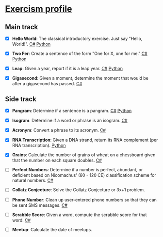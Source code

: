 # [Exercism profile](https://exercism.io/profiles/FuroremVulpes)
## Main track
- [x] **Hello World**: 
The classical introductory exercise. Just say "Hello, World!".
[C#](./csharp/hello-world/HelloWorld.cs)
[Python](./python/hello-world/hello_world.py)

- [x] **Two Fer**: 
Create a sentence of the form "One for X, one for me."
[C#](./csharp/two-fer/TwoFer.cs)
[Python](./python/two-fer/two_fer.py)

- [x] **Leap**: 
Given a year, report if it is a leap year.
[C#](./csharp/leap/Leap.cs)
[Python](./python/leap/leap.py)

- [x] **Gigasecond**: 
Given a moment, determine the moment that would be after a gigasecond has passed.
[C#](./csharp/gigasecond/Gigasecond.cs)
</details>

## Side track
- [x] **Pangram**: 
Determine if a sentence is a pangram.
[C#](./csharp/pangram/Pangram.cs)
[Python](./python/pangram/pangram.py)

- [x] **Isogram**: 
Determine if a word or phrase is an isogram.
[C#](./csharp/isogram/Isogram.cs)

- [x] **Acronym**: 
Convert a phrase to its acronym.
[C#](./csharp/acronym/Acronym.cs)

- [x] **RNA Transcription**: 
Given a DNA strand, return its RNA complement (per RNA transcription).
[Python](./python/rna-transcription/rna_transcription.py)

- [x] **Grains**: 
Calculate the number of grains of wheat on a chessboard given that the number on each square doubles.
[C#](./csharp/grains/Grains.cs)

- [ ] **Perfect Numbers**: 
Determine if a number is perfect, abundant, or deficient based on Nicomachus' (60 - 120 CE) classification scheme for natural numbers.
[C#](./csharp/perfect-numbers/PerfectNumbers.cs)

- [ ] **Collatz Conjecture**: 
Solve the Collatz Conjecture or 3x+1 problem.

- [ ] **Phone Number**: 
Clean up user-entered phone numbers so that they can be sent SMS messages.
[C#](./csharp/phone-number/PhoneNumber.cs)

- [ ] **Scrabble Score**: 
Given a word, compute the scrabble score for that word.
[C#](./csharp/scrabble-score/ScrabbleScore.cs)

- [ ] **Meetup**: 
Calculate the date of meetups.
